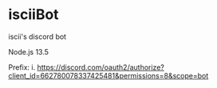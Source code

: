 # isciiBot
iscii's discord bot

Node.js 13.5

Prefix: i.
https://discord.com/oauth2/authorize?client_id=662780078337425481&permissions=8&scope=bot

